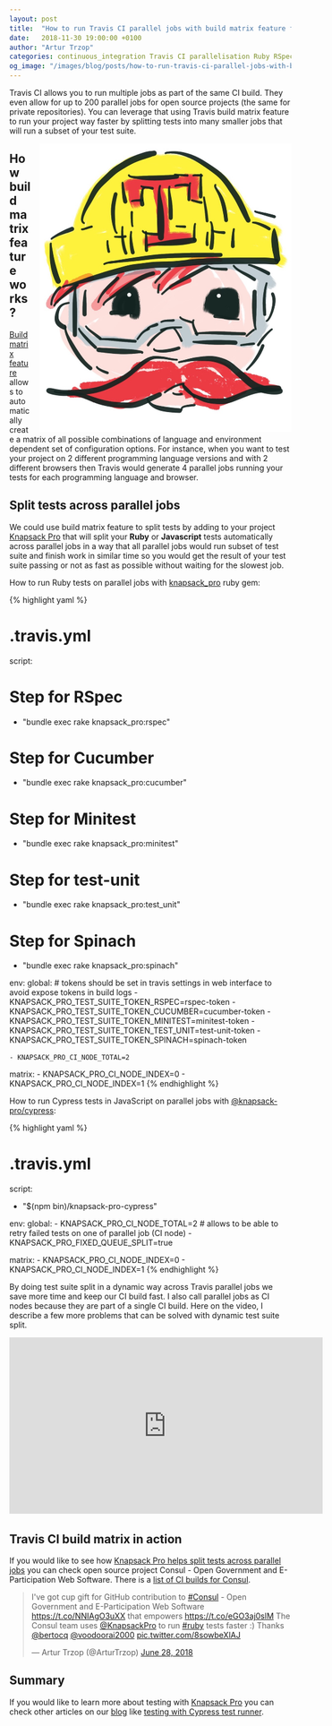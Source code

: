 ```yaml
---
layout: post
title:  "How to run Travis CI parallel jobs with build matrix feature fast"
date:   2018-11-30 19:00:00 +0100
author: "Artur Trzop"
categories: continuous_integration Travis CI parallelisation Ruby RSpec Minitest Javascript Cypress
og_image: "/images/blog/posts/how-to-run-travis-ci-parallel-jobs-with-build-matrix-feature-fast/travis-ci.jpg"
---
```


Travis CI allows you to run multiple jobs as part of the same CI build. They even allow for up to 200 parallel jobs for open source projects (the same for private repositories). You can leverage that using Travis build matrix feature to run your project way faster by splitting tests into many smaller jobs that will run a subset of your test suite.

<img src="/images/blog/posts/how-to-run-travis-ci-parallel-jobs-with-build-matrix-feature-fast/travis-ci.jpg" style="width:450px;margin-left: 15px;float:right;" alt="Travis CI" />

## How build matrix feature works?

[Build matrix feature](https://docs.travis-ci.com/user/build-matrix/) allows to automatically create a matrix of all possible combinations of language and environment dependent set of configuration options. For instance, when you want to test your project on 2 different programming language versions and with 2 different browsers then Travis would generate 4 parallel jobs running your tests for each programming language and browser.

## Split tests across parallel jobs

We could use build matrix feature to split tests by adding to your project [Knapsack Pro](https://knapsackpro.com?utm_source=docs_knapsackpro&utm_medium=blog_post&utm_campaign=how-to-run-travis-ci-parallel-jobs-with-build-matrix-feature-fast) that will split your <b>Ruby</b> or <b>Javascript</b> tests automatically across parallel jobs in a way that all parallel jobs would run subset of test suite and finish work in similar time so you would get the result of your test suite passing or not as fast as possible without waiting for the slowest job.

How to run Ruby tests on parallel jobs with [knapsack_pro](https://github.com/KnapsackPro/knapsack_pro-ruby) ruby gem:

{% highlight yaml %}
# .travis.yml
script:
  # Step for RSpec
  - "bundle exec rake knapsack_pro:rspec"

  # Step for Cucumber
  - "bundle exec rake knapsack_pro:cucumber"

  # Step for Minitest
  - "bundle exec rake knapsack_pro:minitest"

  # Step for test-unit
  - "bundle exec rake knapsack_pro:test_unit"

  # Step for Spinach
  - "bundle exec rake knapsack_pro:spinach"

env:
  global:
    # tokens should be set in travis settings in web interface to avoid expose tokens in build logs
    - KNAPSACK_PRO_TEST_SUITE_TOKEN_RSPEC=rspec-token
    - KNAPSACK_PRO_TEST_SUITE_TOKEN_CUCUMBER=cucumber-token
    - KNAPSACK_PRO_TEST_SUITE_TOKEN_MINITEST=minitest-token
    - KNAPSACK_PRO_TEST_SUITE_TOKEN_TEST_UNIT=test-unit-token
    - KNAPSACK_PRO_TEST_SUITE_TOKEN_SPINACH=spinach-token

    - KNAPSACK_PRO_CI_NODE_TOTAL=2
  matrix:
    - KNAPSACK_PRO_CI_NODE_INDEX=0
    - KNAPSACK_PRO_CI_NODE_INDEX=1
{% endhighlight %}

How to run Cypress tests in JavaScript on parallel jobs with [@knapsack-pro/cypress](https://github.com/KnapsackPro/knapsack-pro-cypress):

{% highlight yaml %}
# .travis.yml
script:
  - "$(npm bin)/knapsack-pro-cypress"

env:
  global:
    - KNAPSACK_PRO_CI_NODE_TOTAL=2
    # allows to be able to retry failed tests on one of parallel job (CI node)
    - KNAPSACK_PRO_FIXED_QUEUE_SPLIT=true

  matrix:
    - KNAPSACK_PRO_CI_NODE_INDEX=0
    - KNAPSACK_PRO_CI_NODE_INDEX=1
{% endhighlight %}

By doing test suite split in a dynamic way across Travis parallel jobs we save more time and keep our CI build fast. I also call parallel jobs as CI nodes because they are part of a single CI build. Here on the video, I describe a few more problems that can be solved with dynamic test suite split.

<iframe width="560" height="315" src="https://www.youtube.com/embed/hUEB1XDKEFY" frameborder="0" allow="accelerometer; autoplay; encrypted-media; gyroscope; picture-in-picture" allowfullscreen></iframe>

## Travis CI build matrix in action

If you would like to see how [Knapsack Pro helps split tests across parallel jobs](https://knapsackpro.com?utm_source=docs_knapsackpro&utm_medium=blog_post&utm_campaign=how-to-run-travis-ci-parallel-jobs-with-build-matrix-feature-fast) you can check open source project Consul - Open Government and E-Participation Web Software. There is a [list of CI builds for Consul](https://travis-ci.org/consul/consul).

<blockquote class="twitter-tweet" data-lang="en"><p lang="en" dir="ltr">I&#39;ve got cup gift for GitHub contribution to <a href="https://twitter.com/hashtag/Consul?src=hash&amp;ref_src=twsrc%5Etfw">#Consul</a> - Open Government and E-Participation Web Software <a href="https://t.co/NNIAgO3uXX">https://t.co/NNIAgO3uXX</a> that empowers <a href="https://t.co/eGO3aj0slM">https://t.co/eGO3aj0slM</a> The Consul team uses <a href="https://twitter.com/KnapsackPro?ref_src=twsrc%5Etfw">@KnapsackPro</a> to run <a href="https://twitter.com/hashtag/ruby?src=hash&amp;ref_src=twsrc%5Etfw">#ruby</a> tests faster :) Thanks <a href="https://twitter.com/bertocq?ref_src=twsrc%5Etfw">@bertocq</a> <a href="https://twitter.com/voodoorai2000?ref_src=twsrc%5Etfw">@voodoorai2000</a> <a href="https://t.co/8sowbeXlAJ">pic.twitter.com/8sowbeXlAJ</a></p>&mdash; Artur Trzop (@ArturTrzop) <a href="https://twitter.com/ArturTrzop/status/1012429838328754176?ref_src=twsrc%5Etfw">June 28, 2018</a></blockquote>
<script async src="https://platform.twitter.com/widgets.js" charset="utf-8"></script>

## Summary

If you would like to learn more about testing with [Knapsack Pro](https://knapsackpro.com?utm_source=docs_knapsackpro&utm_medium=blog_post&utm_campaign=how-to-run-travis-ci-parallel-jobs-with-build-matrix-feature-fast) you can check other articles on our [blog](/) like [testing with Cypress test runner](/2018/run-javascript-e2e-tests-faster-with-cypress-on-parallel-ci-nodes).
